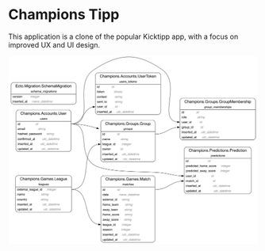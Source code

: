 # Champions Tipp

This application is a clone of the popular Kicktipp app, with a focus on improved UX and UI
design.

![ERD](./erd.png)

